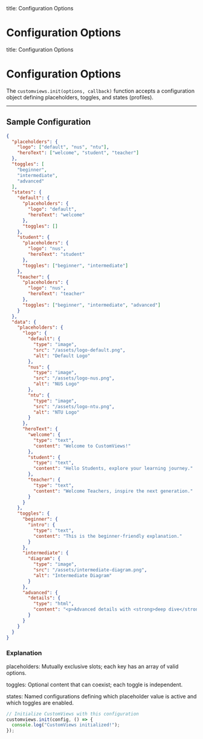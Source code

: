 <frontmatter>
  title: Configuration Options
</frontmatter>

<br>

# Configuration Options

<frontmatter>
  title: Configuration Options
</frontmatter>

<br>

# Configuration Options

The `customviews.init(options, callback)` function accepts a configuration object defining placeholders, toggles, and states (profiles).  

---

## Sample Configuration

```json
{
  "placeholders": {
    "logo": ["default", "nus", "ntu"],
    "heroText": ["welcome", "student", "teacher"]
  },
  "toggles": [
    "beginner",
    "intermediate",
    "advanced"
  ],
  "states": {
    "default": {
      "placeholders": {
        "logo": "default",
        "heroText": "welcome"
      },
      "toggles": []
    },
    "student": {
      "placeholders": {
        "logo": "nus",
        "heroText": "student"
      },
      "toggles": ["beginner", "intermediate"]
    },
    "teacher": {
      "placeholders": {
        "logo": "nus",
        "heroText": "teacher"
      },
      "toggles": ["beginner", "intermediate", "advanced"]
    }
  },
  "data": {
    "placeholders": {
      "logo": {
        "default": {
          "type": "image",
          "src": "/assets/logo-default.png",
          "alt": "Default Logo"
        },
        "nus": {
          "type": "image",
          "src": "/assets/logo-nus.png",
          "alt": "NUS Logo"
        },
        "ntu": {
          "type": "image",
          "src": "/assets/logo-ntu.png",
          "alt": "NTU Logo"
        }
      },
      "heroText": {
        "welcome": {
          "type": "text",
          "content": "Welcome to CustomViews!"
        },
        "student": {
          "type": "text",
          "content": "Hello Students, explore your learning journey."
        },
        "teacher": {
          "type": "text",
          "content": "Welcome Teachers, inspire the next generation."
        }
      }
    },
    "toggles": {
      "beginner": {
        "intro": {
          "type": "text",
          "content": "This is the beginner-friendly explanation."
        }
      },
      "intermediate": {
        "diagram": {
          "type": "image",
          "src": "/assets/intermediate-diagram.png",
          "alt": "Intermediate Diagram"
        }
      },
      "advanced": {
        "details": {
          "type": "html",
          "content": "<p>Advanced details with <strong>deep dive</strong> into the topic.</p>"
        }
      }
    }
  }
}

```


### Explanation
placeholders: Mutually exclusive slots; each key has an array of valid options.

toggles: Optional content that can coexist; each toggle is independent.

states: Named configurations defining which placeholder value is active and which toggles are enabled.

```javascript
// Initialize CustomViews with this configuration
customviews.init(config, () => {
  console.log("CustomViews initialized!");
});
```
